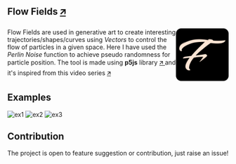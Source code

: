 ## Flow Fields <a href="https://flow-field-abdul-k.vercel.app/" target="_blank"> 🡭 </a>
<img src="assets/img/android-chrome-512x512.png" alt="logo" align="right" width="120" height="120" padding="20">
<p>
  Flow Fields are used in generative art to create interesting trajectories/shapes/curves using <i>Vectors</i> to control the flow of particles in a given space.
  Here I have used the <i>Perlin Noise</i> function to achieve pseudo randomness for particle position.
  The tool is made using <b>p5js</b> library <a href="https://p5js.org/" target="_blank"> 🡭 </a> and it's inspired from this video series
  <a href="https://www.youtube.com/watch?v=Qf4dIN99e2w&list=PLRqwX-V7Uu6bgPNQAdxQZpJuJCjeOr7VD" target="_blank"> 🡭 </a>
</p>

## Examples
<img src="assets/img/flow_field0.png" alt="ex1"/>
<img src="assets/img/flow_field1.png" alt="ex2"/>
<img src="assets/img/flow_field2.png" alt="ex3"/>

## Contribution
The project is open to feature suggestion or contribution, just raise an issue!



